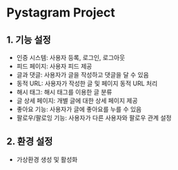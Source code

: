 # Pystagram Project
## 1. 기능 설정
- 인증 시스템: 사용자 등록, 로그인, 로그아웃
- 피드 페이지: 사용자 피드 제공
- 글과 댓글: 사용자가 글을 작성하고 댓글을 달 수 있음
- 동적 URL: 사용자가 작성한 글 및 페이지 동적 URL 처리
- 해시 태그: 해시 태그를 이용한 글 분류
- 글 상세 페이지: 개별 글에 대한 상세 페이지 제공
- 좋아요 기능: 사용자가 글에 좋아요를 누를 수 있음
- 팔로우/팔로잉 기능: 사용자가 다른 사용자와 팔로우 관계 설정

## 2. 환경 설정
- 가상환경 생성 및 활성화
